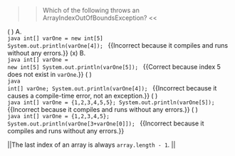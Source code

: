 >>Which of the following throws an ArrayIndexOutOfBoundsException? <<

( ) A.<br />
 <code>java
int[] varOne = new int[5]
System.out.println(varOne[4]);
</code> {{Incorrect because it compiles and runs without any errors.}}
(x) B.<br />
 <code>java
int[] varOne = new int[5]
System.out.println(varOne[5]);
</code> {{Correct because index 5 does not exist in <code>varOne</code>.}}
( ) <br />
 <code>java
int[] varOne;
System.out.println(varOne[4]);
</code> {{Incorrect because it causes a compile-time error, not an exception.}}
( ) <br />
 <code>java
int[] varOne = {1,2,3,4,5,5};
System.out.println(varOne[5]);
</code> {{Incorrect because it compiles and runs without any errors.}}
( ) <br />
 <code>java
int[] varOne = {1,2,3,4,5};
System.out.println(varOne[3+varOne[0]]);
</code> {{Incorrect because it compiles and runs without any errors.}}

||The last index of an array is always <code>array.length - 1</code>. ||
